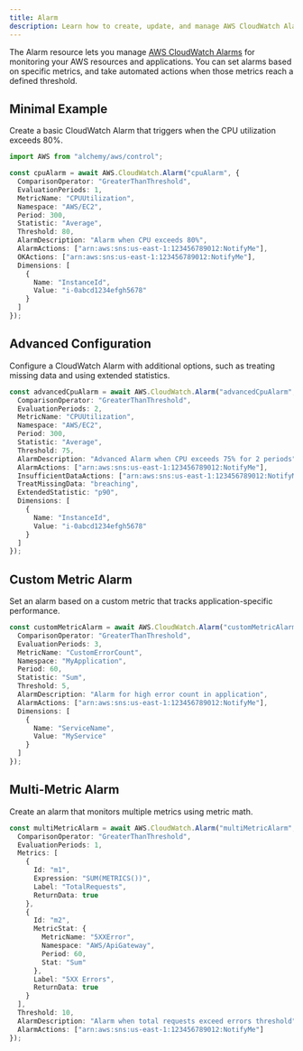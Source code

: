 ```yaml
---
title: Alarm
description: Learn how to create, update, and manage AWS CloudWatch Alarms using Alchemy Cloud Control.
---
```



The Alarm resource lets you manage [AWS CloudWatch Alarms](https://docs.aws.amazon.com/cloudwatch/latest/userguide/) for monitoring your AWS resources and applications. You can set alarms based on specific metrics, and take automated actions when those metrics reach a defined threshold.

## Minimal Example

Create a basic CloudWatch Alarm that triggers when the CPU utilization exceeds 80%.

```ts
import AWS from "alchemy/aws/control";

const cpuAlarm = await AWS.CloudWatch.Alarm("cpuAlarm", {
  ComparisonOperator: "GreaterThanThreshold",
  EvaluationPeriods: 1,
  MetricName: "CPUUtilization",
  Namespace: "AWS/EC2",
  Period: 300,
  Statistic: "Average",
  Threshold: 80,
  AlarmDescription: "Alarm when CPU exceeds 80%",
  AlarmActions: ["arn:aws:sns:us-east-1:123456789012:NotifyMe"],
  OKActions: ["arn:aws:sns:us-east-1:123456789012:NotifyMe"],
  Dimensions: [
    {
      Name: "InstanceId",
      Value: "i-0abcd1234efgh5678"
    }
  ]
});
```

## Advanced Configuration

Configure a CloudWatch Alarm with additional options, such as treating missing data and using extended statistics.

```ts
const advancedCpuAlarm = await AWS.CloudWatch.Alarm("advancedCpuAlarm", {
  ComparisonOperator: "GreaterThanThreshold",
  EvaluationPeriods: 2,
  MetricName: "CPUUtilization",
  Namespace: "AWS/EC2",
  Period: 300,
  Statistic: "Average",
  Threshold: 75,
  AlarmDescription: "Advanced Alarm when CPU exceeds 75% for 2 periods",
  AlarmActions: ["arn:aws:sns:us-east-1:123456789012:NotifyMe"],
  InsufficientDataActions: ["arn:aws:sns:us-east-1:123456789012:NotifyMe"],
  TreatMissingData: "breaching",
  ExtendedStatistic: "p90",
  Dimensions: [
    {
      Name: "InstanceId",
      Value: "i-0abcd1234efgh5678"
    }
  ]
});
```

## Custom Metric Alarm

Set an alarm based on a custom metric that tracks application-specific performance.

```ts
const customMetricAlarm = await AWS.CloudWatch.Alarm("customMetricAlarm", {
  ComparisonOperator: "GreaterThanThreshold",
  EvaluationPeriods: 3,
  MetricName: "CustomErrorCount",
  Namespace: "MyApplication",
  Period: 60,
  Statistic: "Sum",
  Threshold: 5,
  AlarmDescription: "Alarm for high error count in application",
  AlarmActions: ["arn:aws:sns:us-east-1:123456789012:NotifyMe"],
  Dimensions: [
    {
      Name: "ServiceName",
      Value: "MyService"
    }
  ]
});
```

## Multi-Metric Alarm

Create an alarm that monitors multiple metrics using metric math.

```ts
const multiMetricAlarm = await AWS.CloudWatch.Alarm("multiMetricAlarm", {
  ComparisonOperator: "GreaterThanThreshold",
  EvaluationPeriods: 1,
  Metrics: [
    {
      Id: "m1",
      Expression: "SUM(METRICS())",
      Label: "TotalRequests",
      ReturnData: true
    },
    {
      Id: "m2",
      MetricStat: {
        MetricName: "5XXError",
        Namespace: "AWS/ApiGateway",
        Period: 60,
        Stat: "Sum"
      },
      Label: "5XX Errors",
      ReturnData: true
    }
  ],
  Threshold: 10,
  AlarmDescription: "Alarm when total requests exceed errors threshold",
  AlarmActions: ["arn:aws:sns:us-east-1:123456789012:NotifyMe"]
});
```
